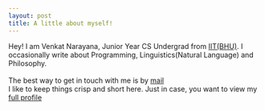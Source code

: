 ```yaml
---
layout: post
title: A little about myself!
---
```


Hey! I am Venkat Narayana, Junior Year CS Undergrad from [IIT(BHU)](https://iitbhu.ac.in). I occasionally write about Programming, Linguistics(Natural Language) and Philosophy.
<br><br>
The best way to get in touch with me is by [mail](mailto:narayana.svenkat.cse17@iitbhu.ac.in)  
I like to keep things crisp and short here. Just in case, you want to view my [full profile](https://www.linkedin.com/in/narayanasvenkat)




